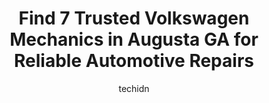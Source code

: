 ---
layout: ampstory
image: https://images.unsplash.com/photo-1603224683825-22b15546560d?ixlib=rb-4.0.3&ixid=MnwxMjA3fDB8MHxwaG90by1wYWdlfHx8fGVufDB8fHx8&auto=format&fit=crop&w=640&h=853&q=80
author: techidn
featured: false
description: Discover the 7 best Volkswagen Mechanic in Augusta GA, USA and ensure your vehicle receives the highest quality of care. These trusted professionals are known for their skill, knowledge, and
title: Find 7 Trusted Volkswagen Mechanics in Augusta GA for Reliable Automotive Repairs
cover:
   title: Find 7 Trusted Volkswagen Mechanics in Augusta GA for Reliable Automotive Repairs
   subtitle: Rickpate
   background: https://images.unsplash.com/photo-1603224683825-22b15546560d?ixlib=rb-4.0.3&ixid=MnwxMjA3fDB8MHxwaG90by1wYWdlfHx8fGVufDB8fHx8&auto=format&fit=crop&w=640&h=853&q=80

pages: 
 - layout: thirds
   top: <h1>#1 C&C Automotive</h1>
   bottom: "<p>I love how honest and professional C&C was with me and my situation. I had an issue with my rear passenger tire making a grinding noise. I went to the Ford dealership and</p>"
   background: https://www.knot35.com/toplist/wp-content/uploads/2023/06/best-volkswagen-mechanic-1-in-augusta-ga-1685834347.jpeg
   backgroundblur: true
 - layout: thirds
   top: <h1>#2 Autobahn Automotive</h1>
   bottom: "<p>2176 Broad St, Augusta, GA 30904, United States</p>"
   background: https://www.knot35.com/toplist/wp-content/uploads/2023/06/best-volkswagen-mechanic-2-in-augusta-ga-1685834348.jpeg
   cta:
      link: https://www.knot35.com/toplist/find-7-trusted-volkswagen-mechanics-in-augusta-ga-for-reliable-automotive-repairs/
      text: Find 7 Trusted Volkswagen Mechanics in Augusta GA for Reliable Automotive Repairs
 - layout: thirds
   top: <h1>#3 GeorgiaLina Automotive</h1>
   bottom: "<p>298 Rose St, Martinez, GA 30907, United States</p>"
   background: https://www.knot35.com/toplist/wp-content/uploads/2023/06/best-volkswagen-mechanic-3-in-augusta-ga-1685834348.jpeg
   cta:
      link: https://www.knot35.com/toplist/find-7-trusted-volkswagen-mechanics-in-augusta-ga-for-reliable-automotive-repairs/
      text: Find 7 Trusted Volkswagen Mechanics in Augusta GA for Reliable Automotive Repairs
 - layout: thirds
   top: <h1>#4 B&T Automotive Repair</h1>
   bottom: "<p>1001 Old Alexander Dr, Augusta, GA 30909, United States</p>"
   background: https://images.unsplash.com/photo-1591393223703-56fe1347ac62?ixlib=rb-4.0.3&ixid=MnwxMjA3fDB8MHxwaG90by1wYWdlfHx8fGVufDB8fHx8&auto=format&fit=crop&w=640&h=853&q=80
   cta:
      link: https://www.knot35.com/toplist/find-7-trusted-volkswagen-mechanics-in-augusta-ga-for-reliable-automotive-repairs/
      text: Find 7 Trusted Volkswagen Mechanics in Augusta GA for Reliable Automotive Repairs
 - layout: thirds
   top: <h1>#5 Bowyer Built Auto Inc</h1>
   bottom: "<p>3865 Oak Dr, Augusta, GA 30907, United States</p>"
   background: https://images.unsplash.com/photo-1567360425618-1594206637d2?ixlib=rb-4.0.3&ixid=MnwxMjA3fDB8MHxwaG90by1wYWdlfHx8fGVufDB8fHx8&auto=format&fit=crop&w=640&h=853&q=80
   cta:
      link: https://www.knot35.com/toplist/find-7-trusted-volkswagen-mechanics-in-augusta-ga-for-reliable-automotive-repairs/
      text: Find 7 Trusted Volkswagen Mechanics in Augusta GA for Reliable Automotive Repairs
 - layout: thirds
   top: <h1>#6 Bullseye Auto Repair</h1>
   bottom: "<p>3070 Damascus Rd suite m, Augusta, GA 30909, United States</p>"
   background: https://images.unsplash.com/photo-1533735380053-eb8d0759b24a?ixlib=rb-4.0.3&ixid=MnwxMjA3fDB8MHxwaG90by1wYWdlfHx8fGVufDB8fHx8&auto=format&fit=crop&w=640&h=853&q=80
   cta:
      link: https://www.knot35.com/toplist/find-7-trusted-volkswagen-mechanics-in-augusta-ga-for-reliable-automotive-repairs/
      text: Find 7 Trusted Volkswagen Mechanics in Augusta GA for Reliable Automotive Repairs
 - layout: thirds
   top: <h1>#7 Quiet Storm Auto Care</h1>
   bottom: "<p>2631 Washington Rd, Augusta, GA 30904, United States</p>"
   background: https://images.unsplash.com/photo-1557672172-298e090bd0f1?ixlib=rb-4.0.3&ixid=MnwxMjA3fDB8MHxwaG90by1wYWdlfHx8fGVufDB8fHx8&auto=format&fit=crop&w=640&h=853&q=80
   cta:
      link: https://www.knot35.com/toplist/find-7-trusted-volkswagen-mechanics-in-augusta-ga-for-reliable-automotive-repairs/
      text: Find 7 Trusted Volkswagen Mechanics in Augusta GA for Reliable Automotive Repairs
 - layout: thirds
   middle: Continue reading...
   background: https://images.unsplash.com/photo-1524169358666-79f22534bc6e?ixlib=rb-4.0.3&ixid=MnwxMjA3fDB8MHxwaG90by1wYWdlfHx8fGVufDB8fHx8&auto=format&fit=crop&w=640&h=853&q=80
   cta:
      link: https://www.knot35.com/toplist/find-7-trusted-volkswagen-mechanics-in-augusta-ga-for-reliable-automotive-repairs/
      text: Find 7 Trusted Volkswagen Mechanics in Augusta GA for Reliable Automotive Repairs
      
---